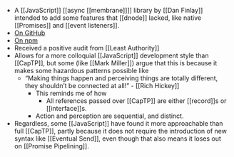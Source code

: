 - A [[JavaScript]] [[async [[membrane]]]] library by [[Dan Finlay]] intended to add some features that [[dnode]] lacked, like native [[Promises]] and [[event listeners]].
- [On GitHub](https://github.com/danfinlay/capnode)
- [On npm](https://www.npmjs.com/package/capnode)
- Received a positive audit from [[Least Authority]]
- Allows for a more colloquial [[JavaScript]] development style than [[CapTP]], but some (like [[Mark Miller]]) argue that this is because it makes some hazardous patterns possible like 
    - “Making things happen and perceiving things are totally different, they shouldn’t be connected at all!” - [[Rich Hickey]]
        - This reminds me of how 
            - All references passed over [[CapTP]] are either [[record]]s or [[interface]]s.
        - Action and perception are sequential, and distinct.
- Regardless, some [[JavaScript]] have found it more approachable than full [[CapTP]], partly because it does not require the introduction of new syntax like [[Eventual Send]], even though that also means it loses out on [[Promise Pipelining]].
